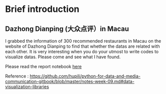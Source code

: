 # Brief introduction
## Dazhong Dianping (大众点评）in Macau
I grabbed the information of 300 recommended restaurants in Macau on the website of Dazhong Dianping to find that whether the datas are related with each other. It is very interesting when you do your utmost to write codes to visualize datas. Please come and see what I have found.

Please read the report notebook [here](https://nbviewer.jupyter.org/github/JIEYI22/python-data-assignments/blob/master/assignment2/assignment2%28Data_visualisation%29.ipynb)

Reference : https://github.com/hupili/python-for-data-and-media-communication-gitbook/blob/master/notes-week-09.md#data-visualization-libraries
